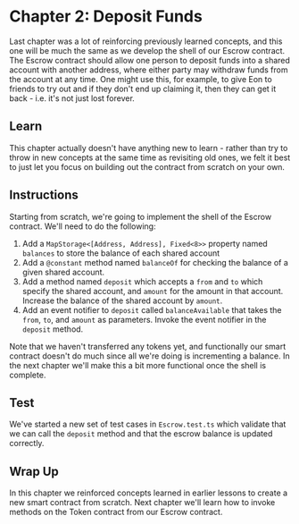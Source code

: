# Chapter 2: Deposit Funds

Last chapter was a lot of reinforcing previously learned concepts, and this one will be much the same as we develop the shell of our Escrow contract. The Escrow contract should allow one person to deposit funds into a shared account with another address, where either party may withdraw funds from the account at any time. One might use this, for example, to give Eon to friends to try out and if they don't end up claiming it, then they can get it back - i.e. it's not just lost forever.

## Learn

This chapter actually doesn't have anything new to learn - rather than try to throw in new concepts at the same time as revisiting old ones, we felt it best to just let you focus on building out the contract from scratch on your own.

## Instructions

Starting from scratch, we're going to implement the shell of the Escrow contract. We'll need to do the following:

  1. Add a `MapStorage<[Address, Address], Fixed<8>>` property named `balances` to store the balance of each shared account
  2. Add a `@constant` method named `balanceOf`  for checking the balance of a given shared account.
  3. Add a method named `deposit` which accepts a `from` and `to` which specify the shared account, and `amount` for the amount in that account. Increase the balance of the shared account by `amount`.
  4. Add an event notifier to `deposit` called `balanceAvailable` that takes the `from`, `to`, and `amount` as parameters. Invoke the event notifier in the `deposit` method.

Note that we haven't transferred any tokens yet, and functionally our smart contract doesn't do much since all we're doing is incrementing a balance. In the next chapter we'll make this a bit more functional once the shell is complete.

## Test

We've started a new set of test cases in `Escrow.test.ts` which validate that we can call the `deposit` method and that the escrow balance is updated correctly.

## Wrap Up

In this chapter we reinforced concepts learned in earlier lessons to create a new smart contract from scratch. Next chapter we'll learn how to invoke methods on the Token contract from our Escrow contract.
